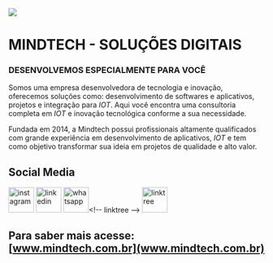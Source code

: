 ![](https://media-exp1.licdn.com/dms/image/C4D1BAQGMWKACZYP2zg/company-background_10000/0/1597667388247?e=2147483647&v=beta&t=ob0_PeIYx3p5aPZAn9yNNFBUpHUIjZ_hmqxRT7B3fEo)

# MINDTECH - SOLUÇÕES DIGITAIS

### DESENVOLVEMOS ESPECIALMENTE PARA VOCÊ
Somos uma empresa desenvolvedora de tecnologia e inovação, oferecemos soluções como: desenvolvimento de softwares e aplicativos, projetos e integração para *IOT*.
Aqui você encontra uma consultoria completa
em *IOT* e inovação tecnológica conforme a sua necessidade.

Fundada em 2014, a Mindtech possui profissionais altamente qualificados com grande experiência em desenvolvimento de aplicativos, *IOT* e tem como objetivo transformar sua ideia em projetos de qualidade e alto valor.

## Social Media

<!-- Intagram -->           
[<img src="https://imagepng.org/wp-content/uploads/2017/08/instagram-icone-icon-1.png" alt="instagram" width="50"/>](https://www.instagram.com/mindtechtecnologia/)<!-- Linkedin -->
[<img src="https://cdn.icon-icons.com/icons2/1099/PNG/512/1485482199-linkedin_78667.png" alt="linkedin" width="50"/>](https://www.linkedin.com/company/mindtech-tecnologia/)<!-- whatsapp -->
[<img src="https://cdn.icon-icons.com/icons2/1099/PNG/512/1485482352-whatsapp_78680.png" alt="whatsapp" width="50"/>](https://web.whatsapp.com/send?phone=554135387783&text=Ol%C3%A1,%20como%20posso%20ajudar?)<!-- linktree -->
[<img src="https://leadsdigital.com.br/images/icons/linktree_512px.png" alt="linktree" width="50"/>](https://linktr.ee/mindtechtecnologia)

## Para saber mais acesse: [www.mindtech.com.br](www.mindtech.com.br)
<!--

**Here are some ideas to get you started:**

🙋‍♀️ A short introduction - what is your organization all about?
🌈 Contribution guidelines - how can the community get involved?
👩‍💻 Useful resources - where can the community find your docs? Is there anything else the community should know?
🍿 Fun facts - what does your team eat for breakfast?
🧙 Remember, you can do mighty things with the power of [Markdown](https://docs.github.com/github/writing-on-github/getting-started-with-writing-and-formatting-on-github/basic-writing-and-formatting-syntax)
-->
